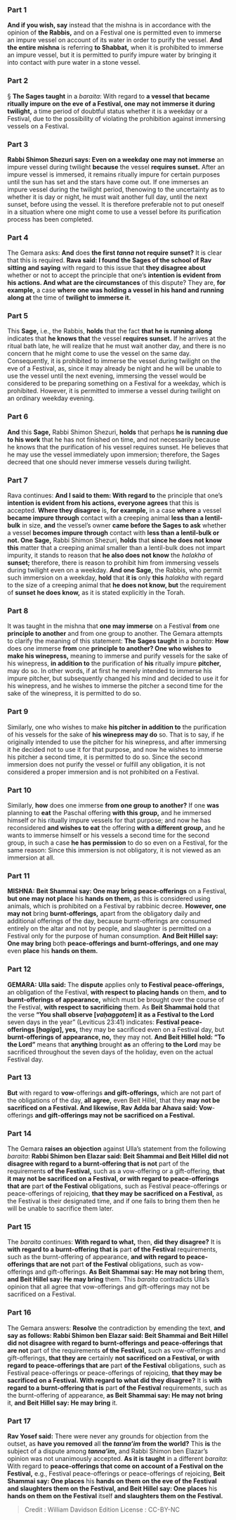 
### Part 1
<b>And if you wish, say</b> instead that the mishna is in accordance with the opinion of <b>the Rabbis,</b> and on a Festival one is permitted even to immerse an impure vessel on account of its water in order to purify the vessel. <b>And the entire mishna</b> is referring <b>to Shabbat,</b> when it is prohibited to immerse an impure vessel, but it is permitted to purify impure water by bringing it into contact with pure water in a stone vessel.

### Part 2
§ <b>The Sages taught</b> in a <i>baraita</i>: With regard to <b>a vessel that became ritually impure on the eve of a Festival, one may not immerse it during twilight,</b> a time period of doubtful status whether it is a weekday or a Festival, due to the possibility of violating the prohibition against immersing vessels on a Festival.

### Part 3
<b>Rabbi Shimon Shezuri says: Even on a weekday one may not immerse</b> an impure vessel during twilight <b>because</b> the vessel <b>requires sunset.</b> After an impure vessel is immersed, it remains ritually impure for certain purposes until the sun has set and the stars have come out. If one immerses an impure vessel during the twilight period, thenowing to the uncertainty as to whether it is day or night, he must wait another full day, until the next sunset, before using the vessel. It is therefore preferable not to put oneself in a situation where one might come to use a vessel before its purification process has been completed.

### Part 4
The Gemara asks: <b>And</b> does <b>the first <i>tanna</i> not require sunset?</b> It is clear that this is required. <b>Rava said: I found the Sages of the school of Rav sitting and saying</b> with regard to this issue that <b>they disagree about</b> whether or not to accept the principle that one’s <b>intention is evident from his actions. And what are the circumstances</b> of this dispute? They are, <b>for example,</b> a case <b>where one was holding a vessel in his hand and running along at</b> the time of <b>twilight to immerse it.</b>

### Part 5
This <b>Sage,</b> i.e., the Rabbis, <b>holds</b> that the fact <b>that he is running along</b> indicates that <b>he knows that</b> the vessel <b>requires sunset.</b> If he arrives at the ritual bath late, he will realize that he must wait another day, and there is no concern that he might come to use the vessel on the same day. Consequently, it is prohibited to immerse the vessel during twilight on the eve of a Festival, as, since it may already be night and he will be unable to use the vessel until the next evening, immersing the vessel would be considered to be preparing something on a Festival for a weekday, which is prohibited. However, it is permitted to immerse a vessel during twilight on an ordinary weekday evening.

### Part 6
<b>And</b> this <b>Sage,</b> Rabbi Shimon Shezuri, <b>holds</b> that perhaps <b>he is running due to his work</b> that he has not finished on time, and not necessarily because he knows that the purification of his vessel requires sunset. He believes that he may use the vessel immediately upon immersion; therefore, the Sages decreed that one should never immerse vessels during twilight.

### Part 7
Rava continues: <b>And I said to them: With regard to</b> the principle that one’s <b>intention is evident from his actions, everyone agrees</b> that this is accepted. <b>Where they disagree</b> is, <b>for example,</b> in a case <b>where</b> a vessel <b>became impure through</b> contact with a creeping animal <b>less than a lentil-bulk</b> in size, <b>and</b> the vessel’s owner <b>came before the Sages to ask</b> whether a vessel <b>becomes impure through</b> contact with <b>less than a lentil-bulk or not. One Sage,</b> Rabbi Shimon Shezuri, <b>holds</b> that <b>since he does not know this</b> matter that a creeping animal smaller than a lentil-bulk does not impart impurity, it stands to reason that <b>he also does not know</b> the <i>halakha</i> of <b>sunset;</b> therefore, there is reason to prohibit him from immersing vessels during twilight even on a weekday. <b>And one Sage,</b> the Rabbis, who permit such immersion on a weekday, <b>hold</b> that <b>it is</b> only <b>this</b> <i>halakha</i> with regard to the size of a creeping animal that <b>he does not know, but</b> the requirement of <b>sunset he does know,</b> as it is stated explicitly in the Torah.

### Part 8
It was taught in the mishna that <b>one may immerse</b> on a Festival <b>from</b> one <b>principle to another</b> and from one group to another. The Gemara attempts to clarify the meaning of this statement: <b>The Sages taught</b> in a <i>baraita</i>: <b>How</b> does one immerse <b>from</b> one <b>principle to another? One who wishes to make his winepress,</b> meaning to immerse and purify vessels for the sake of his winepress, <b>in addition to</b> the purification of <b>his</b> ritually impure <b>pitcher,</b> may do so. In other words, if at first he merely intended to immerse his impure pitcher, but subsequently changed his mind and decided to use it for his winepress, and he wishes to immerse the pitcher a second time for the sake of the winepress, it is permitted to do so.

### Part 9
Similarly, one who wishes to make <b>his pitcher in addition to</b> the purification of his vessels for the sake of <b>his winepress may do</b> so. That is to say, if he originally intended to use the pitcher for his winepress, and after immersing it he decided not to use it for that purpose, and now he wishes to immerse his pitcher a second time, it is permitted to do so. Since the second immersion does not purify the vessel or fulfill any obligation, it is not considered a proper immersion and is not prohibited on a Festival.

### Part 10
Similarly, <b>how</b> does one immerse <b>from one group to another?</b> If one <b>was</b> planning to <b>eat</b> the Paschal offering <b>with this group,</b> and he immersed himself or his ritually impure vessels for that purpose; and now he has reconsidered <b>and wishes to eat</b> the offering <b>with a different group,</b> and he wants to immerse himself or his vessels a second time for the second group, in such a case <b>he has permission</b> to do so even on a Festival, for the same reason: Since this immersion is not obligatory, it is not viewed as an immersion at all.

### Part 11
<strong>MISHNA:</strong> <b>Beit Shammai say: One may bring peace-offerings</b> on a Festival, <b>but one may not place</b> his <b>hands on them,</b> as this is considered using animals, which is prohibited on a Festival by rabbinic decree. <b>However, one may not</b> bring <b>burnt-offerings,</b> apart from the obligatory daily and additional offerings of the day, because burnt-offerings are consumed entirely on the altar and not by people, and slaughter is permitted on a Festival only for the purpose of human consumption. <b>And Beit Hillel say: One may bring</b> both <b>peace-offerings and burnt-offerings, and one may</b> even <b>place</b> his <b>hands on them.</b>

### Part 12
<strong>GEMARA:</strong> <b>Ulla said:</b> The <b>dispute</b> applies only <b>to Festival peace-offerings,</b> an obligation of the Festival, <b>with respect to placing hands</b> on them, <b>and to burnt-offerings of appearance,</b> which must be brought over the course of the Festival, <b>with respect to sacrificing</b> them. As <b>Beit Shammai hold</b> that the verse <b>“You shall observe [<i>vaḥaggotem</i>] it as a Festival to the Lord</b> seven days in the year” (Leviticus 23:41) indicates: <b>Festival peace-offerings [<i>ḥagiga</i>], yes,</b> they may be sacrificed even on a Festival day, but <b>burnt-offerings of appearance, no,</b> they may not. <b>And Beit Hillel hold: “To the Lord”</b> means that <b>anything</b> brought <b>as</b> an offering <b>to the Lord</b> may be sacrificed throughout the seven days of the holiday, even on the actual Festival day.

### Part 13
<b>But</b> with regard to <b>vow</b>-offerings <b>and gift-offerings,</b> which are not part of the obligations of the day, <b>all agree,</b> even Beit Hillel, that they <b>may not be sacrificed on a Festival. And likewise, Rav Adda bar Ahava said: Vow</b>-offerings <b>and gift-offerings may not be sacrificed on a Festival.</b>

### Part 14
The Gemara <b>raises an objection</b> against Ulla’s statement from the following <i>baraita</i>: <b>Rabbi Shimon ben Elazar said: Beit Shammai and Beit Hillel did not disagree with regard to a burnt-offering that is not</b> part of the requirements <b>of the Festival,</b> such as a vow-offering or a gift-offering, <b>that it may not be sacrificed on a Festival, or with regard to peace-offerings that are</b> part <b>of the Festival</b> obligations, such as Festival peace-offerings or peace-offerings of rejoicing, <b>that they may be sacrificed on a Festival,</b> as the Festival is their designated time, and if one fails to bring them then he will be unable to sacrifice them later.

### Part 15
The <i>baraita</i> continues: <b>With regard to what,</b> then, <b>did they disagree?</b> It is <b>with regard to a burnt-offering that is</b> part <b>of the Festival</b> requirements, such as the burnt-offering of appearance, <b>and with regard to peace-offerings that are not</b> part <b>of the Festival</b> obligations, such as vow-offerings and gift-offerings. <b>As Beit Shammai say: He may not bring</b> them, <b>and Beit Hillel say: He may bring</b> them. This <i>baraita</i> contradicts Ulla’s opinion that all agree that vow-offerings and gift-offerings may not be sacrificed on a Festival.

### Part 16
The Gemara answers: <b>Resolve</b> the contradiction by emending the text, <b>and say as follows: Rabbi Shimon ben Elazar said: Beit Shammai and Beit Hillel did not disagree with regard to burnt-offerings and peace-offerings that are not</b> part of the requirements <b>of the Festival,</b> such as vow-offerings and gift-offerings, <b>that they are</b> certainly <b>not sacrificed on a Festival, or with regard to peace-offerings that are</b> part <b>of the Festival</b> obligations, such as Festival peace-offerings or peace-offerings of rejoicing, <b>that they may be sacrificed on a Festival. With regard to what did they disagree?</b> It is <b>with regard to a burnt-offering that is</b> part <b>of the Festival</b> requirements, such as the burnt-offering of appearance, <b>as Beit Shammai say: He may not bring</b> it, <b>and Beit Hillel say: He may bring</b> it.

### Part 17
<b>Rav Yosef said:</b> There were never any grounds for objection from the outset, as <b>have you removed</b> all <b>the <i>tanna’im</i> from the world?</b> This <b>is</b> the subject of a dispute among <b><i>tanna’im</i>,</b> and Rabbi Shimon ben Elazar’s opinion was not unanimously accepted. <b>As it is taught</b> in a different <i>baraita</i>: With regard to <b>peace-offerings that come on account of a Festival on the Festival,</b> e.g., Festival peace-offerings or peace-offerings of rejoicing, <b>Beit Shammai say: One places</b> his <b>hands on them on the eve of the Festival and slaughters them on the Festival, and Beit Hillel say: One places</b> his <b>hands on them on the Festival</b> itself <b>and slaughters them on the Festival.</b>

>Credit : William Davidson Edition
>License : CC-BY-NC